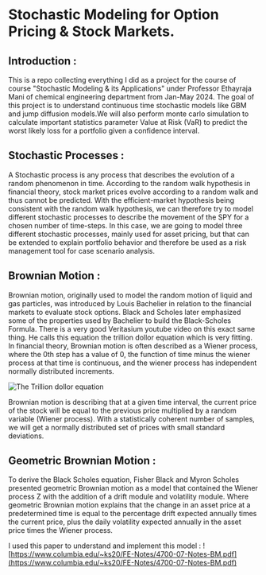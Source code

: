 # Stochastic Modeling for Option Pricing & Stock Markets.

## Introduction :

This is a repo collecting everything I did as a project for the course of course "Stochastic Modeling & its Applications" under Professor Ethayraja Mani of chemical engineering department from Jan-May 2024.
The goal of this project is to understand continuous time stochastic models like GBM and jump diffusion models.We will also perform monte carlo simulation to calculate important statistics parameter Value at Risk (VaR) to predict the worst likely loss for a portfolio given a confidence interval. 


## Stochastic Processes :

A Stochastic process is any process that describes the evolution of a random phenomenon in time. According to the random walk hypothesis in financial theory, stock market prices evolve according to a random walk and thus cannot be predicted. With the efficient-market hypothesis being consistent with the random walk hypothesis, we can therefore try to model different stochastic processes to describe the movement of the SPY for a chosen number of time-steps. In this case, we are going to model three different stochastic processes, mainly used for asset pricing, but that can be extended to explain portfolio behavior and therefore be used as a risk management tool for case scenario analysis.


## Brownian Motion :

Brownian motion, originally used to model the random motion of liquid and gas particles, was introduced by Louis Bachelier in relation to the financial markets to evaluate stock options. Black and Scholes later emphasized some of the properties used by Bachelier to build the Black-Scholes Formula. There is a very good Veritasium youtube video on this exact same thing. He calls this equation the trillion dollor equation which is very fitting. In financial theory, Brownian motion is often described as a Wiener process, where the 0th step has a value of 0, the function of time minus the wiener process at that time is continuous, and the wiener process has independent normally distributed increments.

![The Trillion dollor equation](https://github.com/Gilgamesh60/Option_Pricing_Stochastic_Model/assets/104096164/fb651e00-9791-4f25-a6e4-9ce3bbaaa56c)

Brownian motion is describing that at a given time interval, the current price of the stock will be equal to the previous price multiplied by a random variable (Wiener process). With a statistically coherent number of samples, we will get a normally distributed set of prices with small standard deviations.


## Geometric Brownian Motion : 

To derive the Black Scholes equation, Fisher Black and Myron Scholes presented geometric Brownian motion as a model that contained the Wiener process Z with the addition of a drift module and volatility module. Where geometric Brownian motion explains that the change in an asset price at a predetermined time is equal to the percentage drift expected annually times the current price, plus the daily volatility expected annually in the asset price times the Wiener process.

I used this paper to understand and implement this model :
![https://www.columbia.edu/~ks20/FE-Notes/4700-07-Notes-BM.pdf](https://www.columbia.edu/~ks20/FE-Notes/4700-07-Notes-BM.pdf)








